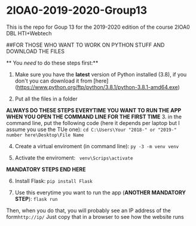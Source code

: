 # 2IOA0-2019-2020-Group13

This is the repo for Goup 13 for the 2019-2020 edition of the course 2IOA0 DBL HTI+Webtech

##FOR THOSE WHO WANT TO WORK ON PYTHON STUFF AND  DOWNLOAD THE FILES 

** You _need_ to do these steps first:**
1. Make sure you have the **latest** version of Python installed (3.8), if you don't you can
download it from [here] (https://www.python.org/ftp/python/3.8.1/python-3.8.1-amd64.exe)

2. Put all the files in a folder

**ALWAYS DO THESE STEPS EVERYTIME YOU WANT TO RUN THE APP WHEN YOU OPEN THE COMMAND LINE FOR THE FIRST TIME**
3. in the command line, put the following code (here it depends per laptop but I assume you use the TUe one):
```cd C:\Users\Your "2018-" or "2019-" number here\Desktop\File Name ```

4. Create a virtual enviroment (in command line):
```py -3 -m venv venv```

5. Activate the enviroment:
``` venv\Scrips\activate```

**MANDATORY STEPS END HERE**

6. Install Flask:
```pip install Flask ```

7. Use this everytime you want to run the app (**ANOTHER MANDATORY STEP**):
```flask run```

Then, when you do that, you will probably see an IP address of the form```http://ip/```
Just copy that in a browser to see how the website runs